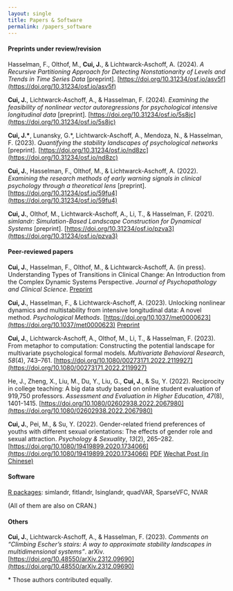 ```yaml
---
layout: single
title: Papers & Software
permalink: /papers_software
---
```


#### Preprints under review/revision

Hasselman, F., Olthof, M., **Cui, J.**, & Lichtwarck-Aschoff, A. (2024). *A Recursive Partitioning Approach for Detecting Nonstationarity of Levels and Trends in Time Series Data* [preprint]. [https://doi.org/10.31234/osf.io/asv5f](https://doi.org/10.31234/osf.io/asv5f)

**Cui, J.**, Lichtwarck-Aschoff, A., & Hasselman, F. (2024). *Examining the feasibility of nonlinear vector autoregressions for psychological intensive longitudinal data* [preprint]. [https://doi.org/10.31234/osf.io/5s8jc](https://doi.org/10.31234/osf.io/5s8jc)

**Cui, J.\***, Lunansky, G.\*, Lichtwarck-Aschoff, A., Mendoza, N., & Hasselman, F. (2023). *Quantifying the stability landscapes of psychological networks* [preprint]. [https://doi.org/10.31234/osf.io/nd8zc](https://doi.org/10.31234/osf.io/nd8zc)

**Cui, J.**, Hasselman, F., Olthof, M., & Lichtwarck-Aschoff, A. (2022). *Examining the research methods of early warning signals in clinical psychology through a theoretical lens* [preprint]. [https://doi.org/10.31234/osf.io/59fu4](https://doi.org/10.31234/osf.io/59fu4)

**Cui, J.**, Olthof, M., Lichtwarck-Aschoff, A., Li, T., & Hasselman, F. (2021). *simlandr: Simulation-Based Landscape Construction for Dynamical Systems* [preprint]. [https://doi.org/10.31234/osf.io/pzva3](https://doi.org/10.31234/osf.io/pzva3)

#### Peer-reviewed papers

**Cui, J.**, Hasselman, F., Olthof, M., & Lichtwarck-Aschoff, A. (in press). Understanding Types of Transitions in Clinical Change: An Introduction from the Complex Dynamic Systems Perspective. *Journal of Psychopathology and Clinical Science*. [Preprint](https://doi.org/10.31234/osf.io/b68wh)

**Cui, J.**, Hasselman, F., & Lichtwarck-Aschoff, A. (2023). Unlocking nonlinear dynamics and multistability from intensive longitudinal data: A novel method. *Psychological Methods*. [https://doi.org/10.1037/met0000623](https://doi.org/10.1037/met0000623) [Preprint](https://doi.org/10.31234/osf.io/wjzg2)

**Cui, J.**, Lichtwarck-Aschoff, A., Olthof, M., Li, T., & Hasselman, F. (2023). From metaphor to computation: Constructing the potential landscape for multivariate psychological formal models. *Multivariate Behavioral Research*, *58*(4), 743–761. [https://doi.org/10.1080/00273171.2022.2119927](https://doi.org/10.1080/00273171.2022.2119927)

He, J., Zheng, X., Liu, M., Du, Y., Liu, G., **Cui, J.**, & Su, Y. (2022). Reciprocity in college teaching: A big data study based on online student evaluation of 919,750 professors. *Assessment and Evaluation in Higher Education*, *47*(8), 1401-1415. [https://doi.org/10.1080/02602938.2022.2067980](https://doi.org/10.1080/02602938.2022.2067980)

**Cui, J.**, Pei, M., & Su, Y. (2022). Gender-related friend preferences of youths with different sexual orientations: The effects of gender role and sexual attraction. *Psychology & Sexuality*, *13*(2), 265–282. [https://doi.org/10.1080/19419899.2020.1734066](https://doi.org/10.1080/19419899.2020.1734066) [PDF](https://www.researchgate.net/profile/Jingmeng-Cui/publication/339464230_Gender-Related_Friend_Preferences_of_Youths_with_Different_Sexual_Orientations_The_effects_of_gender_role_and_sexual_attraction/links/5f00f04492851c52d6198cd8/Gender-Related-Friend-Preferences-of-Youths-with-Different-Sexual-Orientations-The-effects-of-gender-role-and-sexual-attraction.pdf) [Wechat Post (in Chinese)](https://mp.weixin.qq.com/s/iFszOH9CGLIipVQ7Zh7V7w)

#### Software

[R packages](https://sciurus365.r-universe.dev/): simlandr, fitlandr, Isinglandr, quadVAR, SparseVFC, NVAR

(All of them are also on CRAN.)

#### Others

**Cui, J.**, Lichtwarck-Aschoff, A., & Hasselman, F. (2023). *Comments on “Climbing Escher’s stairs: A way to approximate stability landscapes in multidimensional systems”*. arXiv. [https://doi.org/10.48550/arXiv.2312.09690](https://doi.org/10.48550/arXiv.2312.09690)

\* Those authors contributed equally. 
